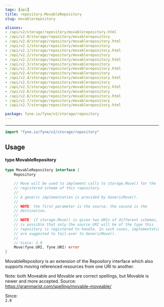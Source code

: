 ```yaml
---
tags: [api]
title: repository.MovableRepository
slug: movablerepository

aliases:
- /api/v2/storage/repository/movablerepository.html
- /api/v2.0/storage/repository/movablerepository
- /api/v2.0/storage/repository/movablerepository.html
- /api/v2.1/storage/repository/movablerepository
- /api/v2.1/storage/repository/movablerepository.html
- /api/v2.2/storage/repository/movablerepository
- /api/v2.2/storage/repository/movablerepository.html
- /api/v2.3/storage/repository/movablerepository
- /api/v2.3/storage/repository/movablerepository.html
- /api/v2.4/storage/repository/movablerepository
- /api/v2.4/storage/repository/movablerepository.html
- /api/v2.5/storage/repository/movablerepository
- /api/v2.5/storage/repository/movablerepository.html
- /api/v2.6/storage/repository/movablerepository
- /api/v2.6/storage/repository/movablerepository.html
- /api/v2.7/storage/repository/movablerepository
- /api/v2.7/storage/repository/movablerepository.html

package: fyne.io/fyne/v2/storage/repository
---
```



---
```go
import "fyne.io/fyne/v2/storage/repository"
```

## Usage

#### type MovableRepository

```go
type MovableRepository interface {
	Repository

	// Move will be used to implement calls to storage.Move() for the
	// registered scheme of this repository.
	//
	// A generic implementation is provided by GenericMove().
	//
	// NOTE: the first parameter is the source, the second is the
	// destination.
	//
	// NOTE: if storage.Move() is given two URIs of different schemes, it
	// is possible that only the source URI will be of the type this
	// repository is registered to handle. In such cases, implementations
	// are suggested to fail-over to GenericMove().
	//
	// Since: 2.0
	Move(fyne.URI, fyne.URI) error
}
```

MovableRepository is an extension of the Repository interface which also supports moving referenced resources from one URI to another.

Note: both Moveable and Movable are correct spellings, but Movable is newer and more accepted. Source: https://grammarist.com/spelling/movable-moveable/


<div class="since">Since: <code>
2.0</code></div>

